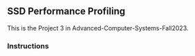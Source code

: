 ## SSD Performance Profiling
This is the Project 3 in Advanced-Computer-Systems-Fall2023.
### Instructions

